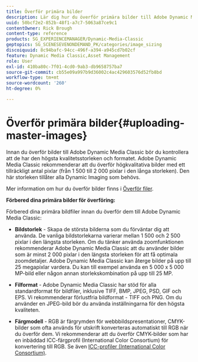 ```yaml
---
title: Överför primära bilder
description: Lär dig hur du överför primära bilder till Adobe Dynamic Media Classic.
uuid: 50bcf2e2-852b-48f1-a7c7-5063a87ce9c1
contentOwner: Rick Brough
content-type: reference
products: SG_EXPERIENCEMANAGER/Dynamic-Media-Classic
geptopics: SG_SCENESEVENONDEMAND_PK/categories/image_sizing
discoiquuid: 8c94bafc-94cc-496f-a394-a945cd7b02cf
feature: Dynamic Media Classic,Asset Management
role: User
exl-id: 410ba80c-7f01-4cd0-9ab3-db9658757ba7
source-git-commit: cb55e09a997b9d36002c4ac429603576d52fb8bd
workflow-type: tm+mt
source-wordcount: '260'
ht-degree: 0%

---
```


# Överför primära bilder{#uploading-master-images}

Innan du överför bilder till Adobe Dynamic Media Classic bör du kontrollera att de har den högsta kvalitetsstorleken och formatet. Adobe Dynamic Media Classic rekommenderar att du överför högkvalitativa bilder med ett tillräckligt antal pixlar (från 1 500 till 2 000 pixlar i den långa storleken). Den här storleken tillåter alla Dynamic Imaging som behövs.

Mer information om hur du överför bilder finns i [Överför filer](uploading-files.md#uploading_files).

**Förbered dina primära bilder för överföring:**

Förbered dina primära bildfiler innan du överför dem till Adobe Dynamic Media Classic:

* **Bildstorlek** - Skapa de största bilderna som du förväntar dig att använda. De vanliga bildstorlekarna varierar mellan 1 500 och 2 500 pixlar i den längsta storleken. Om du tänker använda zoomfunktionen rekommenderar Adobe Dynamic Media Classic att du använder bilder som är minst 2 000 pixlar i den längsta storleken för att få optimala zoomdetaljer. Adobe Dynamic Media Classic kan återge bilder på upp till 25 megapixlar vardera. Du kan till exempel använda en 5 000 x 5 000 MP-bild eller någon annan storlekskombination på upp till 25 MP.

* **Filformat** - Adobe Dynamic Media Classic har stöd för alla standardformat för bildfiler, inklusive TIFF, BMP, JPEG, PSD, GIF och EPS. Vi rekommenderar förlustfria bildformat - TIFF och PNG. Om du använder en JPEG-bild bör du använda inställningarna för den högsta kvaliteten.

* **Färgmodell** - RGB är färgrymden för webbbildspresentationer, CMYK-bilder som ofta används för utskrift konverteras automatiskt till RGB när du överför dem. Vi rekommenderar att du överför CMYK-bilder som har en inbäddad ICC-färgprofil (International Color Consortium) för konvertering till RGB. Se även [ICC-profiler (International Color Consortium)](/help/icc-profiles.md).
